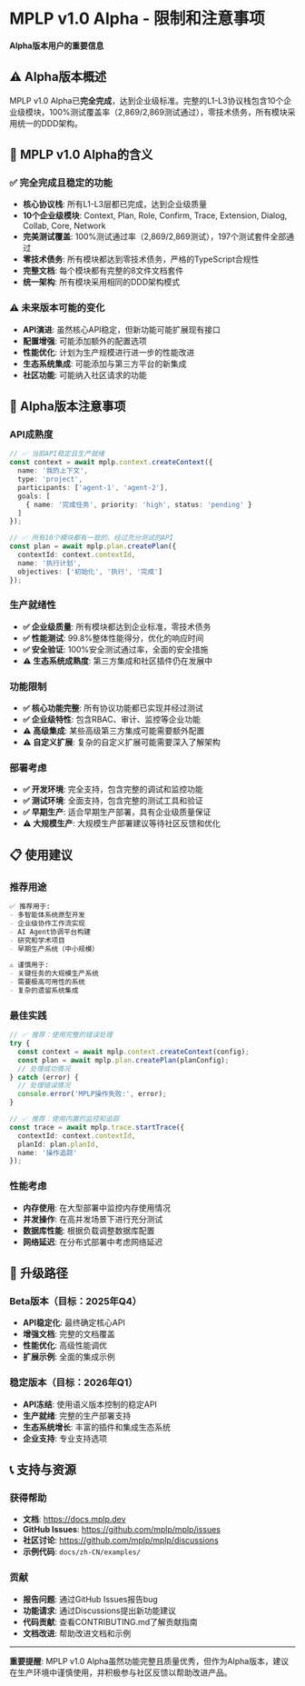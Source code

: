 # MPLP v1.0 Alpha - 限制和注意事项

**Alpha版本用户的重要信息**

## ⚠️ **Alpha版本概述**

MPLP v1.0 Alpha已**完全完成**，达到企业级标准。完整的L1-L3协议栈包含10个企业级模块，100%测试覆盖率（2,869/2,869测试通过），零技术债务，所有模块采用统一的DDD架构。

## 🎯 **MPLP v1.0 Alpha的含义**

### **✅ 完全完成且稳定的功能**
- **核心协议栈**: 所有L1-L3层都已完成，达到企业级质量
- **10个企业级模块**: Context, Plan, Role, Confirm, Trace, Extension, Dialog, Collab, Core, Network
- **完美测试覆盖**: 100%测试通过率（2,869/2,869测试），197个测试套件全部通过
- **零技术债务**: 所有模块都达到零技术债务，严格的TypeScript合规性
- **完整文档**: 每个模块都有完整的8文件文档套件
- **统一架构**: 所有模块采用相同的DDD架构模式

### **⚠️ 未来版本可能的变化**
- **API演进**: 虽然核心API稳定，但新功能可能扩展现有接口
- **配置增强**: 可能添加额外的配置选项
- **性能优化**: 计划为生产规模进行进一步的性能改进
- **生态系统集成**: 可能添加与第三方平台的新集成
- **社区功能**: 可能纳入社区请求的功能

## 🚫 **Alpha版本注意事项**

### **API成熟度**
```typescript
// ✅ 当前API稳定且生产就绪
const context = await mplp.context.createContext({
  name: '我的上下文',
  type: 'project',
  participants: ['agent-1', 'agent-2'],
  goals: [
    { name: '完成任务', priority: 'high', status: 'pending' }
  ]
});

// ✅ 所有10个模块都有一致的、经过充分测试的API
const plan = await mplp.plan.createPlan({
  contextId: context.contextId,
  name: '执行计划',
  objectives: ['初始化', '执行', '完成']
});
```

### **生产就绪性**
- **✅ 企业级质量**: 所有模块都达到企业标准，零技术债务
- **✅ 性能测试**: 99.8%整体性能得分，优化的响应时间
- **✅ 安全验证**: 100%安全测试通过率，全面的安全措施
- **⚠️ 生态系统成熟度**: 第三方集成和社区插件仍在发展中

### **功能限制**
- **✅ 核心功能完整**: 所有协议功能都已实现并经过测试
- **✅ 企业级特性**: 包含RBAC、审计、监控等企业功能
- **⚠️ 高级集成**: 某些高级第三方集成可能需要额外配置
- **⚠️ 自定义扩展**: 复杂的自定义扩展可能需要深入了解架构

### **部署考虑**
- **✅ 开发环境**: 完全支持，包含完整的调试和监控功能
- **✅ 测试环境**: 全面支持，包含完整的测试工具和验证
- **✅ 早期生产**: 适合早期生产部署，具有企业级质量保证
- **⚠️ 大规模生产**: 大规模生产部署建议等待社区反馈和优化

## 📋 **使用建议**

### **推荐用途**
```markdown
✅ 推荐用于:
- 多智能体系统原型开发
- 企业级协作工作流实现
- AI Agent协调平台构建
- 研究和学术项目
- 早期生产系统（中小规模）

⚠️ 谨慎用于:
- 关键任务的大规模生产系统
- 需要极高可用性的系统
- 复杂的遗留系统集成
```

### **最佳实践**
```typescript
// ✅ 推荐：使用完整的错误处理
try {
  const context = await mplp.context.createContext(config);
  const plan = await mplp.plan.createPlan(planConfig);
  // 处理成功情况
} catch (error) {
  // 处理错误情况
  console.error('MPLP操作失败:', error);
}

// ✅ 推荐：使用内置的监控和追踪
const trace = await mplp.trace.startTrace({
  contextId: context.contextId,
  planId: plan.planId,
  name: '操作追踪'
});
```

### **性能考虑**
- **内存使用**: 在大型部署中监控内存使用情况
- **并发操作**: 在高并发场景下进行充分测试
- **数据库性能**: 根据负载调整数据库配置
- **网络延迟**: 在分布式部署中考虑网络延迟

## 🔄 **升级路径**

### **Beta版本（目标：2025年Q4）**
- **API稳定化**: 最终确定核心API
- **增强文档**: 完整的文档覆盖
- **性能优化**: 高级性能调优
- **扩展示例**: 全面的集成示例

### **稳定版本（目标：2026年Q1）**
- **API冻结**: 使用语义版本控制的稳定API
- **生产就绪**: 完整的生产部署支持
- **生态系统增长**: 丰富的插件和集成生态系统
- **企业支持**: 专业支持选项

## 📞 **支持与资源**

### **获得帮助**
- **文档**: https://docs.mplp.dev
- **GitHub Issues**: https://github.com/mplp/mplp/issues
- **社区讨论**: https://github.com/mplp/mplp/discussions
- **示例代码**: `docs/zh-CN/examples/`

### **贡献**
- **报告问题**: 通过GitHub Issues报告bug
- **功能请求**: 通过Discussions提出新功能建议
- **代码贡献**: 查看CONTRIBUTING.md了解贡献指南
- **文档改进**: 帮助改进文档和示例

---

**重要提醒**: MPLP v1.0 Alpha虽然功能完整且质量优秀，但作为Alpha版本，建议在生产环境中谨慎使用，并积极参与社区反馈以帮助改进产品。
